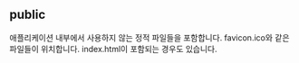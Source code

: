 ## public

애플리케이션 내부에서 사용하지 않는 정적 파일들을 포함합니다.
favicon.ico와 같은 파일들이 위치합니다.
index.html이 포함되는 경우도 있습니다.